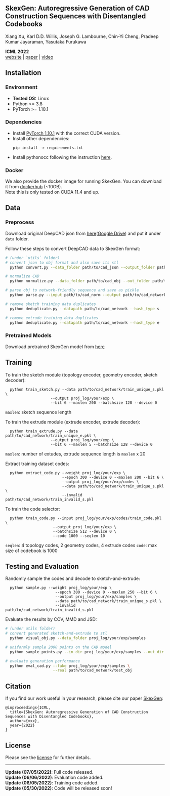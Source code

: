 ## SkexGen: Autoregressive Generation of CAD Construction Sequences with Disentangled Codebooks

Xiang Xu, Karl D.D. Willis, Joseph G. Lambourne, Chin-Yi Cheng, Pradeep Kumar Jayaraman, Yasutaka Furukawa

**ICML 2022**  
[website](https://samxuxiang.github.io/skexgen/index.html) | [paper]() | [video]()


## Installation

### Environment
* **Tested OS:** Linux
* Python >= 3.8
* PyTorch >= 1.10.1

### Dependencies
* Install [PyTorch 1.10.1](https://pytorch.org/get-started/previous-versions/) with the correct CUDA version.
* Install other dependencies:
    ```
    pip install -r requirements.txt
    ```
* Install pythonocc following the instruction [here](https://github.com/tpaviot/pythonocc-core).

### Docker
We also provide the docker image for running SkexGen. You can download it from [dockerhub](https://hub.docker.com/r/samxuxiang/skexgen) (~10GB). \
Note this is only tested on CUDA 11.4 and up. 

 
## Data

### Preprocess
Download original DeepCAD json from [here](https://github.com/ChrisWu1997/DeepCAD)([Google Drive](https://drive.google.com/drive/folders/1mSJBZjKC-Z5I7pLPTgb4b5ZP-Y6itvGG)) and put it under `data` folder.

Follow these steps to convert DeepCAD data to SkexGen format:
```bash
# (under `utils` folder)
# convert json to obj format and also save its stl 
  python convert.py --data_folder path/to/cad_json --output_folder path/to/cad_obj

# normalize CAD 
  python normalize.py --data_folder path/to/cad_obj --out_folder path/to/cad_norm

# parse obj to network-friendly sequence and save as pickle 
  python parse.py --input path/to/cad_norm --output path/to/cad_network --bit 6

# remove sketch training data duplicates
  python deduplicate.py --datapath path/to/cad_network --hash_type s

# remove extrude training data duplicates 
  python deduplicate.py --datapath path/to/cad_network --hash_type e
```
### Pretrained Models
Download pretrained SkexGen model from [here]()


## Training

To train the sketch module (topology encoder, geometry encoder, sketch decoder):
  ```
    python train_sketch.py --data path/to/cad_network/train_unique_s.pkl \
                      --output proj_log/your/exp \
                      --bit 6 --maxlen 200 --batchsize 128 --device 0
  ```
  `maxlen`: sketch sequence length

To train the extrude module (extrude encoder, extrude decoder):
  ```
    python train_extrude.py --data path/to/cad_network/train_unique_e.pkl \
                      --output proj_log/your/exp \
                      --bit 6 --maxlen 5 --batchsize 128 --device 0
  ```
  `maxlen`: number of extudes, extrude sequence length is `maxlen` x 20


Extract training dataset codes:
  ```
    python extract_code.py --weight proj_log/your/exp \
                           --epoch 300 --device 0 --maxlen 200 --bit 6 \
                           --output proj_log/your/exp/codes \
                           --data path/to/cad_network/train_unique_s.pkl \
                           --invalid path/to/cad_network/train_invalid_s.pkl 
  ```

To train the code selector: 
  ```
    python train_code.py --input proj_log/your/exp/codes/train_code.pkl \
                       --output proj_log/your/exp \
                       --batchsize 512 --device 0 \
                       --code 1000 --seqlen 10
  ```
  `seqlen`: 4 topology codes, 2 geometry codes, 4 extrude codes 
  `code`: max size of codebook is 1000



## Testing and Evaluation
Randomly sample the codes and decode to sketch-and-extrude: 
  ```
    python sample.py --weight proj_log/your/exp \
                        --epoch 300 --device 0 --maxlen 250 --bit 6 \
                        --output proj_log/your/exp/samples \
                        --data path/to/cad_network/train_unique_s.pkl \
                        --invalid path/to/cad_network/train_invalid_s.pkl 
  ```

Evaluate the results by COV, MMD and JSD:
```bash
# (under utils folder)
# convert generated sketch-and-extrude to stl 
  python visual_obj.py --data_folder proj_log/your/exp/samples

# uniformly sample 2000 points on the CAD model
  python sample_points.py --in_dir proj_log/your/exp/samples --out_dir pcd

# evaluate generation performance 
  python eval_cad.py --fake proj_log/your/exp/samples \
                     --real path/to/cad_network/test_obj
```


## Citation
If you find our work useful in your research, please cite our paper [SkexGen](https://samxuxiang.github.io/skexgen):
```
@inproceedings{ICML,
  title={SkexGen: Autoregressive Generation of CAD Construction Sequences with Disentangled Codebooks},
  author={xxx},
  year={2022}
}
```

## License
Please see the [license](LICENSE) for further details.

---
**Update (07/05/2022)**: Full code released.\
**Update (06/06/2022)**: Evaluation code added.\
**Update (06/05/2022)**: Training code added.\
**Update (05/30/2022)**: Code will be released soon!
